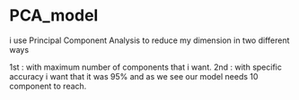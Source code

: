 # PCA_model
i use Principal Component Analysis to reduce my dimension in two different ways

1st : with maximum number of components that i want.
2nd : with specific accuracy i want that it was 95% and as we see our model needs 10 component to reach.
